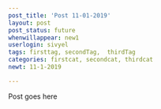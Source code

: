 ```yaml
---
post_title: 'Post 11-01-2019'
layout: post
post_status: future
whenwillappear: new1
userlogin: sivyel
tags: firsttag, secondTag,  thirdTag
categories: firstcat, secondcat, thirdcat
newt: 11-1-2019

---
```

Post goes here

